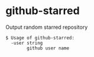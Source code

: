 # github-starred
Output random starred repository

```
$ Usage of github-starred:
  -user string
        github user name
```

